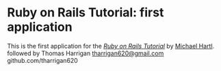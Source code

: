 # Ruby on Rails Tutorial: first application

This is the first application for the
[*Ruby on Rails Tutorial*](http://railstutorial.org/)
by [Michael Hartl](http://michaelhartl.com/).
followed by Thomas Harrigan tharrigan620@gmail.com 
github.com/tharrigan620